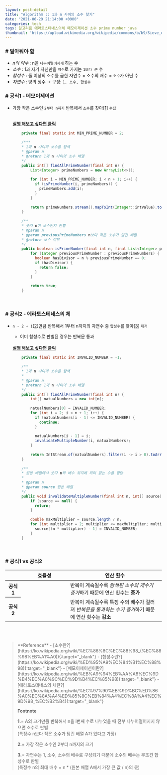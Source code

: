```yaml
---
layout: post-detail
title: "Algorithm :: 1과 n 사이의 소수 찾기"
date: "2021-06-29 21:14:00 +0900"
categories: tech
tags: 알고리즘 에라토스테네스의체 메모이제이션 소수 prime number java
thumbnail: 'https://upload.wikimedia.org/wikipedia/commons/b/b9/Sieve_of_Eratosthenes_animation.gif'
---
```


### # 알아둬야 할
- *n의 약수* : n을 `나누어떨어지게` 하는 수
- *소수* : 1과 자기 자신만을 `약수`로 가지는 `1보다 큰` 수
- *합성수* : 둘 이상의 소수를 곱한 자연수 = 소수의 배수 = `소수`가 아닌 수
- *자연수* : 양의 정수 → 구성: `1, 소수, 합성수`


### # 공식1 - 메모이제이션
- 가장 작은 소수인 `2부터 n까지` 반복해서 `소수`를 찾아<a href="#footnote-1" class="footnote">[1]</a> `수집`   

    <br/>
    <a href="https://ideone.com/N2FMWL" target="_blank" class="btn-debugger">
        <strong><i class="fas fa-play-circle"></i> 실행 해보고 싶다면 클릭</strong>
    </a>
    
    ```java
        private final static int MIN_PRIME_NUMBER = 2;
        
        /***
        * 1과 n 사이의 소수를 탐색
        * @param n
        * @return 1과 n 사이의 소수 배열
        */
        public int[] findAllPrimeNumber(final int n) {
            List<Integer> primeNumbers = new ArrayList<>();
            
            for (int i = MIN_PRIME_NUMBER; i < n + 1; i++) {
              if (isPrimeNumber(i, primeNumbers)) {
                primeNumbers.add(i);
              }
            }
            
            return primeNumbers.stream().mapToInt(Integer::intValue).toArray();
        }
        
        /**
        * 숫자 n이 소수인지 판별
        * @param n
        * @param previousPrimeNumbers n보다 작은 소수가 담긴 배열
        * @return 소수 여부
        */
        public boolean isPrimeNumber(final int n, final List<Integer> previousPrimeNumbers) {
            for (Integer previousPrimeNumber : previousPrimeNumbers) {
              boolean hasDivisor = n % previousPrimeNumber == 0;
              if (hasDivisor) {
                return false;
              }
            }
            
            return true;
        }
    ```

<br/>

### # 공식2 - 에라토스테네스의 체
- `n - 2 + 1`<a href="#footnote-2" class="footnote">[2]</a>만큼 반복해서 1부터 n까지의 자연수 중 `합성수`를 찾아<a href="#footnote-3" class="footnote">[3]</a> `제거`
    - 이미 합성수로 판별된 경우는 반복문 통과   
    
    <br/>
    <a href="https://ideone.com/nMP8sN" target="_blank" class="btn-debugger">
        <strong><i class="fas fa-play-circle"></i> 실행 해보고 싶다면 클릭</strong>
    </a>
    
    ```java
        private final static int INVALID_NUMBER = -1;
        
        /**
        * 1과 n 사이의 소수를 탐색
        *
        * @param n
        * @return 1과 n 사이의 소수 배열
        */
        public int[] findAllPrimeNumber(final int n) {
            int[] natualNumbers = new int[n];
            
            natualNumbers[0] = INVALID_NUMBER;
            for (int i = 2; i < n + 1; i++) {
              if (natualNumbers[i - 1] <= INVALID_NUMBER) {
                continue;
              }
            
              natualNumbers[i - 1] = i;
              invalidateMultipleNumber(i, natualNumbers);
            }
            
            return IntStream.of(natualNumbers).filter(i -> i > 0).toArray();
        }
        
        /**
        * 원본 배열에서 숫자 n의 배수 위치에 의미 없는 수를 할당
        *
        * @param n
        * @param source 원본 배열
        */
        public void invalidateMultipleNumber(final int n, int[] source) {
            if (source == null) {
              return;
            }
            
            double maxMultiplier = source.length / n;
            for (int multiplier = 2; multiplier <= maxMultiplier; multiplier++) {
              source[(n * multiplier) - 1] = INVALID_NUMBER;
            }
        }
    ```

<br/>

### # 공식1 vs 공식2

<table class="text-center">
    <colgroup>
        <col width="10%"/>
        <col width="30%"/>
        <col />
    </colgroup>
    <thead>
        <tr>
            <th></th>
            <th>효율성</th>
            <th>연산 횟수</th>
        </tr>
    </thead>
    <tbody>
        <tr>
            <th>공식1</th>
            <td>
                <div class="rating-container">
                    <i class="icon rating full"></i>
                    <i class="icon rating full"></i>
                    <i class="icon rating full"></i>
                    <i class="icon rating"></i>
                    <i class="icon rating"></i>
                </div>
            </td>
            <td class="text-left">
                반복이 계속될수록 <i>탐색된 소수의 개수가 증가</i>하기 때문에 연산 횟수는 <strong>증가</strong> 
            </td>
        </tr>
        <tr>
            <th>공식2</th>
            <td>
                <div class="rating-container">
                    <i class="icon rating full"></i>
                    <i class="icon rating full"></i>
                    <i class="icon rating full"></i>
                    <i class="icon rating full"></i>
                    <i class="icon rating full"></i>
                </div>
            </td>
            <td class="text-left">
                반복이 계속될수록 특정 수의 배수가 걸러져 <i>반복문을 통과하는 수가 증가</i>하기 때문에 연산 횟수는 <strong>감소</strong>
            </td>
        </tr>
    </tbody>
</table>


<br/>
<br/>



<blockquote markdown="1">
**Reference**
- [소수란?](https://ko.wikipedia.org/wiki/%EC%86%8C%EC%88%98_(%EC%88%98%EB%A1%A0)){:target="_blank"}
- [합성수란?](https://ko.wikipedia.org/wiki/%ED%95%A9%EC%84%B1%EC%88%98){:target="_blank"}
- [메모이제이션이란?](https://ko.wikipedia.org/wiki/%EB%A9%94%EB%AA%A8%EC%9D%B4%EC%A0%9C%EC%9D%B4%EC%85%98){:target="_blank"}
- [에라토스테네스의 체란?](https://ko.wikipedia.org/wiki/%EC%97%90%EB%9D%BC%ED%86%A0%EC%8A%A4%ED%85%8C%EB%84%A4%EC%8A%A4%EC%9D%98_%EC%B2%B4){:target="_blank"}

<br/>


**Footnote**
<p id="footnote-1" class="footnote-desc">
    <strong class="number">1.</strong>= A의 크기만큼 반복해서 n을 i번째 수로 나누었을 때 전부 나누어떨어지지 않으면 소수로 판별<br/>
    (특정수 n보다 작은 소수가 담긴 배열 A가 있다고 가정)     
</p>

<p id="footnote-2" class="footnote-desc blink">
    <strong class="number">2.</strong>= 가장 작은 소수인 2부터 n까지의 크기  
</p>
<p id="footnote-3" class="footnote-desc">
    <strong class="number">3.</strong>= 자연수는 1, 소수, 소수의 배수로 구성되기 때문에 소수의 배수는 무조건 합성수로 판별<br/> 
    (특정수 n의 최대 배수 = n * (원본 배열 A에서 가장 큰 값 / n)의 몫) 
</p>
</blockquote>

